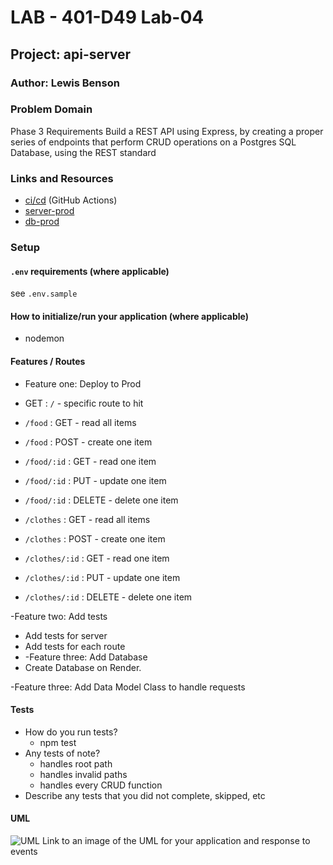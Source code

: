 # LAB - 401-D49 Lab-04

## Project: api-server

### Author: Lewis Benson

### Problem Domain

Phase 3 Requirements
Build a REST API using Express, by creating a proper series of endpoints that perform CRUD operations on a Postgres SQL Database, using the REST standard

### Links and Resources

- [ci/cd]() (GitHub Actions)
- [server-prod]()
- [db-prod](postgres://tm_lbenson:57Af2huVXU1cR50haeyet1HzfnKS161J@dpg-ce40715a499cum1nougg-a/api_app_z5xx)

### Setup

#### `.env` requirements (where applicable)

see `.env.sample`

#### How to initialize/run your application (where applicable)

- nodemon

#### Features / Routes

- Feature one: Deploy to Prod

- GET : `/` - specific route to hit
- `/food` : GET - read all items
- `/food` : POST - create one item
- `/food/:id` : GET - read one item
- `/food/:id` : PUT - update one item
- `/food/:id` : DELETE - delete one item

- `/clothes` : GET - read all items
- `/clothes` : POST - create one item
- `/clothes/:id` : GET - read one item
- `/clothes/:id` : PUT - update one item
- `/clothes/:id` : DELETE - delete one item

-Feature two: Add tests

- Add tests for server
- Add tests for each route
- -Feature three: Add Database
- Create Database on Render.

-Feature three: Add Data Model Class to handle requests

#### Tests

- How do you run tests?
  - npm test
- Any tests of note?
  - handles root path
  - handles invalid paths
  - handles every CRUD function
- Describe any tests that you did not complete, skipped, etc

#### UML

![UML](./.png)
Link to an image of the UML for your application and response to events
